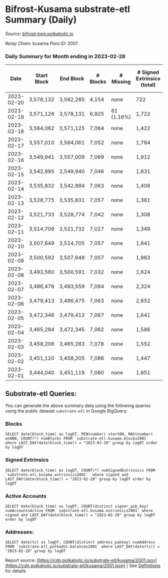 # Bifrost-Kusama substrate-etl Summary (Daily)

_Source_: [bifrost-ksm.polkaholic.io](https://bifrost-ksm.polkaholic.io)

*Relay Chain*: kusama
*Para ID*: 2001



### Daily Summary for Month ending in 2023-02-28


| Date | Start Block | End Block | # Blocks | # Missing | # Signed Extrinsics (total) | # Active Accounts | # Addresses with Balances | # Events | # Transfers | # XCM Transfers In | # XCM Transfers Out |
| ---- | ----------- | --------- | -------- | --------- | --------------------------- | ----------------- | ------------------------- | -------- | ----------- | ------------------ | ------------------- |
| 2023-02-20 | 3,578,132 | 3,582,285 | 4,154 | none  | 722 | 123 |  | 28,996 | 7,598 ($190,590.64) |   |   |
| 2023-02-19 | 3,571,126 | 3,578,131 | 6,925 | 81 (1.16%) | 1,722 | 138 | 101,418 | 53,292 | 13,084 ($336,148.92) |   |   |
| 2023-02-18 | 3,564,062 | 3,571,125 | 7,064 | none  | 1,422 |  | 101,411 | 51,095 | 12,905 ($217,431.79) | 90 ($30,249.06) | 75 ($33,926.83) |
| 2023-02-17 | 3,557,010 | 3,564,061 | 7,052 | none  | 1,784 | 101 | 101,403 | 52,419 | 12,526 ($485,465.06) |   |   |
| 2023-02-16 | 3,549,941 | 3,557,009 | 7,069 | none  | 1,912 | 196 | 101,399 | 55,279 | 13,393 ($1,205,288.80) |   |   |
| 2023-02-15 | 3,542,895 | 3,549,940 | 7,046 | none  | 1,831 | 183 | 101,387 | 54,347 | 13,046 ($1,477,963.51) |   |   |
| 2023-02-14 | 3,535,832 | 3,542,894 | 7,063 | none  | 1,406 | 172 | 101,380 | 50,801 | 12,977 ($380,470.91) |   |   |
| 2023-02-13 | 3,528,775 | 3,535,831 | 7,057 | none  | 1,361 | 162 | 101,375 | 49,867 | 12,653 ($501,439.50) |   |   |
| 2023-02-12 | 3,521,733 | 3,528,774 | 7,042 | none  | 1,308 | 185 | 101,362 | 48,886 | 12,144 ($423,696.58) | 77 ($36,060.32) | 41 ($10,118.63) |
| 2023-02-11 | 3,514,706 | 3,521,732 | 7,027 | none  | 1,349 | 162 | 101,358 | 50,276 | 12,691 ($294,999.46) | 66 ($23,602.85) | 41 ($12,327.47) |
| 2023-02-10 | 3,507,649 | 3,514,705 | 7,057 | none  | 1,841 | 226 | 101,349 | 55,275 | 13,882 ($1,721,398.92) | 149 ($67,761.78) | 131 ($51,887.83) |
| 2023-02-09 | 3,500,592 | 3,507,648 | 7,057 | none  | 1,963 | 205 | 101,333 | 54,590 | 13,176 ($1,080,080.67) | 177 ($76,294.46) | 156 ($71,019.90) |
| 2023-02-08 | 3,493,560 | 3,500,591 | 7,032 | none  | 1,624 | 237 | 101,319 | 52,668 | 13,413 ($814,954.21) |   |   |
| 2023-02-07 | 3,486,476 | 3,493,559 | 7,084 | none  | 2,324 | 336 | 101,309 | 59,368 | 14,705 ($1,299,968.64) |   |   |
| 2023-02-06 | 3,479,413 | 3,486,475 | 7,063 | none  | 2,652 | 268 | 101,277 | 62,148 | 14,394 ($709,433.87) |   |   |
| 2023-02-05 | 3,472,346 | 3,479,412 | 7,067 | none  | 1,641 | 155 | 101,247 | 53,821 | 13,260 ($436,022.39) |   |   |
| 2023-02-04 | 3,465,284 | 3,472,345 | 7,062 | none  | 1,586 | 189 | 101,236 | 51,790 | 12,866 ($774,190.91) | 117 ($35,022.07) | 70 ($16,965.77) |
| 2023-02-03 | 3,458,206 | 3,465,283 | 7,078 | none  | 1,552 | 246 | 101,217 | 52,894 | 13,517 ($348,993.51) | 118 ($56,767.97) | 81 ($52,870.98) |
| 2023-02-02 | 3,451,120 | 3,458,205 | 7,086 | none  | 1,447 | 206 | 101,203 | 51,976 | 13,482 ($545,341.42) | 104 ($22,953.48) | 88 ($23,677.15) |
| 2023-02-01 | 3,444,040 | 3,451,119 | 7,080 | none  | 1,851 | 177 | 101,195 | 55,340 | 13,650 ($455,253.01) | 148 ($40,446.18) | 123 ($31,638.51) |

## Substrate-etl Queries:
You can generate the above summary data using the following queries using the public dataset `substrate-etl` in Google BigQuery:


### Blocks
```
SELECT date(block_time) as logDT, MIN(number) startBN, MAX(number) endBN, COUNT(*) numBlocks FROM `substrate-etl.kusama.blocks2001`  where LAST_DAY(date(block_time)) = "2023-02-28" group by logDT order by logDT
```


### Signed Extrinsics
```
SELECT date(block_time) as logDT, COUNT(*) numSignedExtrinsics FROM `substrate-etl.kusama.extrinsics2001`  where signed and LAST_DAY(date(block_time)) = "2023-02-28" group by logDT order by logDT
```


### Active Accounts
```
SELECT date(block_time) as logDT, COUNT(distinct signer_pub_key) numAccountsActive FROM `substrate-etl.kusama.extrinsics2001` where signed and LAST_DAY(date(block_time)) = "2023-02-28" group by logDT order by logDT
```


### Addresses:
```
SELECT date(ts) as logDT, COUNT(distinct address_pubkey) numAddress FROM `substrate-etl.polkadot.balances2001` where LAST_DAY(date(ts)) = "2023-02-28" group by logDT
```



Report source: [https://cdn.polkaholic.io/substrate-etl/kusama/2001.json](https://cdn.polkaholic.io/substrate-etl/kusama/2001.json) | See [Definitions](/DEFINITIONS.md) for details
